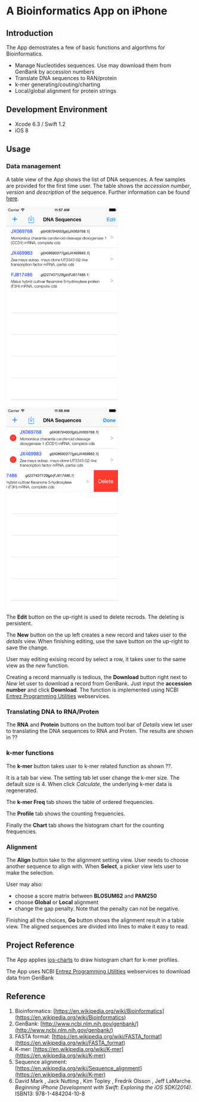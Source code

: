 # A Bioinformatics App on iPhone 

## Introduction
The App demostrates a few of basic functions and algorthms for Bioinformatics.
* Manage Nucleotides sequences. Use may download them from GenBank by accession numbers
* Translate DNA sequences to RAN/protein
* k-mer generating/couting/charting
* Local/global alignment for protein strings

## Development Environment
* Xcode 6.3 / Swift 1.2
* iOS 8 

## Usage

### Data management

A table view of the App shows the list of DNA sequences. A few samples are provided for the first time user. The table shows the *accession number*, *version* and *description* of the sequence. Further information can be found [here](http://www.ncbi.nlm.nih.gov/Sitemap/samplerecord.html).

<img src="screenshot/screen_dna_seq.png" alt="show DNA sequence" width="300px" ><img src="screenshot/screen_dna_seq_delete.png" alt="delete DNA sequence" width="300px" >

The **Edit** button on the up-right is used to delete recrods. The deleting is persistent. 

The **New** button on the up left creates a new record and takes user to the *details* view. When finishing editing, use the save button on the up-right to save the change.

User may editing exising record by select a row, it takes user to the same view as the *new* function.

Creating a record mannually is tedious, the **Download** button right next to *New* let user to download a record from GenBank. Just input the **accession number** and click **Download**. The function is implemented using NCBI [Entrez Programming Utilities](http://www.ncbi.nlm.nih.gov/books/NBK25501/) webservices. 

### Translating DNA to RNA/Proten
The **RNA** and **Protein** buttons on the buttom tool bar of *Details* view let user to translating the DNA sequences to RNA and Proten. The results are shown in ??

### k-mer functions
The **k-mer** button takes user to k-mer related function as shown ??. 

It is a tab bar view. The setting tab let user change the k-mer size. The default size is 4. When click *Calculate*, the underlying k-mer data is regenerated. 

The **k-mer Freq** tab shows the table of ordered frequencies.

The **Profile** tab shows the counting frequencies.

Finally the **Chart** tab shows the histogram chart for the counting frequencies.

### Alignment
The **Align** button take to the alignment setting view. User needs to choose another sequence to align with. When **Select**, a picker view lets user to make the selection. 

User may also:
- choose a score matrix between **BLOSUM62** and **PAM250**
- choose **Global** or **Local** alignment
- change the gap penalty. Note that the penalty can not be negative.

Finishing all the choices, **Go** button shows the alignment result in a table view. The aligned sequences are divided into lines to make it easy to read.

## Project Reference
The App applies [ios-charts](https://github.com/danielgindi/ios-charts) to draw histogram chart for k-mer profiles.

The App uses NCBI [Entrez Programming Utilities](http://www.ncbi.nlm.nih.gov/books/NBK25501/) webservices to download data from GenBank

## Reference
1. Bioinformatics: [https://en.wikipedia.org/wiki/Bioinformatics](https://en.wikipedia.org/wiki/Bioinformatics)
2. GenBank: [http://www.ncbi.nlm.nih.gov/genbank/](http://www.ncbi.nlm.nih.gov/genbank/)
3. FASTA format: [https://en.wikipedia.org/wiki/FASTA_format](https://en.wikipedia.org/wiki/FASTA_format)
4. K-mer: [https://en.wikipedia.org/wiki/K-mer](https://en.wikipedia.org/wiki/K-mer)
5. Sequence alignment: [https://en.wikipedia.org/wiki/Sequence_alignment](https://en.wikipedia.org/wiki/K-mer)
6.  David Mark , Jack Nutting , Kim Topley , Fredrik Olsson , Jeff LaMarche. *Beginning iPhone Development with Swift: Exploring the iOS SDK(2014)*. ISBN13: 978-1-484204-10-8


